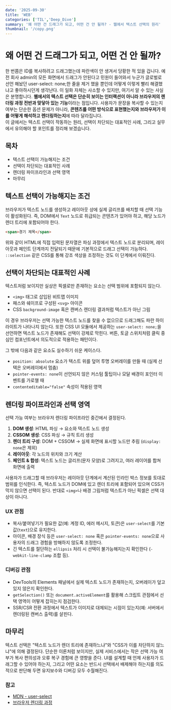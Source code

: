 ```yaml
---
date: '2025-09-30'
title: 'WEB'
categories: ['TIL','Deep_Dive']
summary: '왜 어떤 건 드래그가 되고, 어떤 건 안 될까? - 웹에서 텍스트 선택의 원리'
thumbnail: '/copy.png'
---
```



# 왜 어떤 건 드래그가 되고, 어떤 건 안 될까?
한 번쯤은 ID를 복사하려고 드래그했는데 파란색이 안 생겨서 당황한 적 있을 겁니다.
예전 회사 admin의 모든 화면에서 드래그가 안된다고 민원이 들어와서 누군가 글로벌로 선언 해놨던 user-select: none;한 줄을 제거 했을 뿐인데 어떻게 이렇게 빨리 해결했냐고 좋아하시던게 생각난다.
이 일화 자체는 사소할 수 있지만, 여기서 알 수 있는 사실은 분명합니다. **웹에서의 텍스트 선택은 단순히 보이는 인터랙션이 아니라 브라우저의 렌더링 과정 전반과 맞닿아 있는 기능**이라는 점입니다. 사용자가 문장을 복사할 수 있는지 여부는 단순한 옵션 문제가 아니라, **콘텐츠를 어떤 방식으로 표현했는지와 브라우저가 이를 어떻게 해석하고 렌더링하는지**에 따라 달라집니다.  
이 글에서는 텍스트 선택이 작동하는 원리, 선택이 차단되는 대표적인 사례, 그리고 실무에서 유의해야 할 포인트를 정리해 보겠습니다.  


## 목차
- 텍스트 선택이 가능해지는 조건
- 선택이 차단되는 대표적인 사례
- 렌더링 파이프라인과 선택 영역
- 마무리

## 텍스트 선택이 가능해지는 조건

브라우저가 텍스트 노드를 생성하고 레이아웃 상에 실제 글리프를 배치할 때 선택 기능이 활성화된다. 즉, DOM에서 `Text` 노드로 취급되는 콘텐츠가 있어야 하고, 해당 노드가 렌더 트리에 포함되어야 한다.

```html
<span>경기 제목</span>
```

위와 같이 HTML에 직접 입력된 문자열은 파싱 과정에서 텍스트 노드로 분리되며, 레이아웃과 페인트 단계까지 전달되기 때문에 기본적으로 드래그 선택이 가능하다. `::selection` 같은 CSS를 통해 강조 색상을 조정하는 것도 이 단계에서 이뤄진다.

## 선택이 차단되는 대표적인 사례

텍스트처럼 보이지만 실상은 픽셀로만 존재하는 요소는 선택 범위에 포함되지 않는다.

- `<img>` 태그로 삽입된 비트맵 이미지
- 패스와 쉐이프로 구성된 `<svg>` 아이콘
- CSS `background-image` 혹은 캔버스 렌더링 결과처럼 텍스트가 아닌 그림

이 경우 브라우저는 선택 가능한 텍스트 노드를 찾을 수 없으므로 드래그해도 파란 하이라이트가 나타나지 않는다. 또한 CSS UI 모듈에서 제공하는 `user-select: none;`을 선언하면 텍스트 노드가 존재해도 선택이 강제로 막힌다. 버튼, 토글 스위치처럼 클릭 중심인 컴포넌트에서 의도적으로 적용하는 패턴이다.

그 밖에 다음과 같은 요소도 실수하기 쉬운 케이스다.

- `position: absolute` 요소가 텍스트 위를 덮어 투명 오버레이를 만들 때 (실제 선택은 오버레이에서 멈춤)
- `pointer-events: none`이 선언되지 않은 커스텀 툴팁이나 모달 배경이 포인터 이벤트를 가로챌 때
- `contenteditable="false"` 속성이 적용된 영역

## 렌더링 파이프라인과 선택 영역

선택 가능 여부는 브라우저 렌더링 파이프라인 중간에서 결정된다.

1. **DOM 생성**: HTML 파싱 → 요소와 텍스트 노드 생성
2. **CSSOM 생성**: CSS 파싱 → 규칙 트리 생성
3. **렌더 트리 구성**: DOM + CSSOM → 실제 화면에 표시할 노드만 추림 (`display: none`은 제외)
4. **레이아웃**: 각 노드의 위치와 크기 계산
5. **페인트 & 합성**: 텍스트 노드는 글리프(문자 모양)로 그려지고, 여러 레이어를 합쳐 화면에 출력

사용자가 드래그할 때 브라우저는 레이아웃 단계에서 계산된 인라인 박스 정보를 토대로 범위를 인식한다. 
즉, 텍스트 노드가 DOM에 있고 렌더 트리에 포함되어 있으며 CSS가 막지 않으면 선택이 된다. 반대로 `<img>`나 배경 그림처럼 텍스트가 아닌 픽셀은 선택 대상이 아니다.

### UX 관점
- 복사/붙여넣기가 필요한 값(예: 계정 ID, 에러 메시지, 토큰)은 `user-select`를 기본값(`text`)으로 유지한다.
- 아이콘, 배경 장식 등은 `user-select: none` 혹은 `pointer-events: none`으로 사용자의 드래그 경험을 방해하지 않도록 조정한다.
- 긴 텍스트를 절단하는 `ellipsis` 처리 시 선택이 불가능해지는지 확인한다 (`-webkit-line-clamp` 조합 등).

### 디버깅 관점
- DevTools의 Elements 패널에서 실제 텍스트 노드가 존재하는지, 오버레이가 덮고 있지 않은지 확인한다.
- `getSelection()` 또는 `document.activeElement`를 활용해 스크립트 관점에서 선택 영역이 어떻게 잡히는지 점검한다.
- SSR/CSR 전환 과정에서 텍스트가 이미지로 대체되는 시점이 있는지(예: 서버에서 렌더링된 캔버스 출력)를 살핀다.

## 마무리

텍스트 선택은 "텍스트 노드가 렌더 트리에 존재하느냐"와 "CSS가 이를 차단하지 않느냐"에 의해 결정된다. 단순한 이론처럼 보이지만, 실제 서비스에서는 작은 선택 가능 여부가 복사 편의성과 오류 복구 경험에 큰 영향을 준다. UI를 설계할 때 언제 사용자가 드래그할 수 있어야 하는지, 그리고 어떤 요소는 반드시 선택에서 배제해야 하는지를 의도적으로 판단해 두면 유지보수와 디버깅 모두 수월해진다.

### 참고
- [MDN - user-select](https://developer.mozilla.org/ko/docs/Web/CSS/user-select)
- [브라우저 렌더링 과정](https://web.dev/howbrowserswork/)
